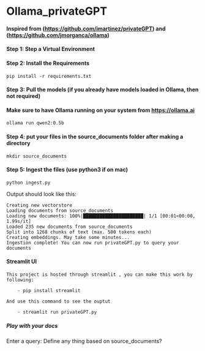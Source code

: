 # Ollama_privateGPT

#### Inspired from (https://github.com/imartinez/privateGPT) and (https://github.com/jmorganca/ollama)

#### Step 1: Step a Virtual Environment

#### Step 2: Install the Requirements
```
pip install -r requirements.txt
```

#### Step 3: Pull the models (if you already have models loaded in Ollama, then not required)
#### Make sure to have Ollama running on your system from https://ollama.ai
```
ollama run qwen2:0.5b
```

#### Step 4: put your files in the source_documents folder after making a directory
```
mkdir source_documents
```

#### Step 5: Ingest the files (use python3 if on mac)
```
python ingest.py
```

Output should look like this:
```shell
Creating new vectorstore
Loading documents from source_documents
Loading new documents: 100%|██████████████████████| 1/1 [00:01<00:00,  1.99s/it]
Loaded 235 new documents from source_documents
Split into 1268 chunks of text (max. 500 tokens each)
Creating embeddings. May take some minutes...
Ingestion complete! You can now run privateGPT.py to query your documents
```


#### Streamlit UI
```
This project is hosted through streamlit , you can make this work by following:

    - pip install streamlit

And use this command to see the ouptut

    - streamlit run privateGPT.py
```

##### Play with your docs
Enter a query: Define any thing based on source_documents?



